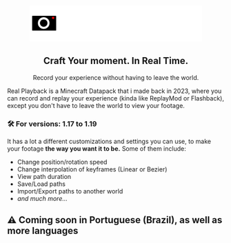 <p align="center">
  <img src="logo2.png" width="400"/>
</p>

<h2 align="center">Craft Your moment. In Real Time.</h2>
<p align="center">Record your experience without having to leave the world.</p>

Real Playback is a Minecraft Datapack that i made back in 2023, where you can record and replay your experience (kinda like ReplayMod or Flashback), except you don't have to leave the world to view your footage.

### 🛠 For versions: 1.17 to 1.19

It has a lot a different customizations and settings you can use, to make your footage **the way you want it to be.** Some of them include:
- Change position/rotation speed
- Change interpolation of keyframes (Linear or Bezier)
- View path duration
- Save/Load paths
- Import/Export paths to another world
- _and much more..._

## ⚠ Coming soon in Portuguese (Brazil), as well as more languages
